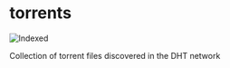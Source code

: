 torrents 
========
![Indexed](https://img.shields.io/badge/indexed-158079-blue)

Collection of torrent files discovered in the DHT network
